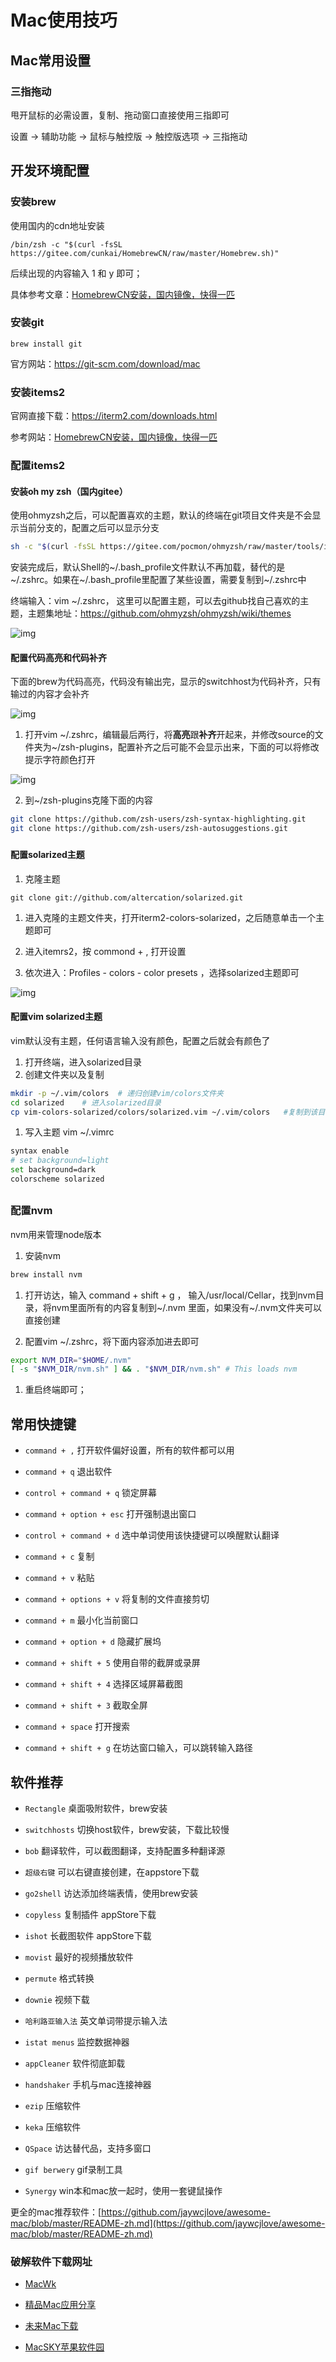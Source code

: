 # Mac使用技巧

## Mac常用设置

### 三指拖动

甩开鼠标的必需设置，复制、拖动窗口直接使用三指即可

设置  -> 辅助功能 -> 鼠标与触控版 -> 触控版选项 -> 三指拖动



## 开发环境配置

### 安装brew

使用国内的cdn地址安装

```
/bin/zsh -c "$(curl -fsSL https://gitee.com/cunkai/HomebrewCN/raw/master/Homebrew.sh)"
```

后续出现的内容输入 1 和 y 即可；

具体参考文章：[HomebrewCN安装，国内镜像，快得一匹](https://www.jianshu.com/p/1265310832e6)



### 安装git

```
brew install git
```

官方网站：https://git-scm.com/download/mac



### 安装items2

官网直接下载：https://iterm2.com/downloads.html

参考网站：[HomebrewCN安装，国内镜像，快得一匹](https://www.jianshu.com/p/1265310832e6)



### 配置items2

#### 安装oh my zsh（国内gitee）

使用ohmyzsh之后，可以配置喜欢的主题，默认的终端在git项目文件夹是不会显示当前分支的，配置之后可以显示分支

```bash
sh -c "$(curl -fsSL https://gitee.com/pocmon/ohmyzsh/raw/master/tools/install.sh)"
```

安装完成后，默认Shell的~/.bash_profile文件默认不再加载，替代的是~/.zshrc。如果在~/.bash_profile里配置了某些设置，需要复制到~/.zshrc中



终端输入：vim ~/.zshrc， 这里可以配置主题，可以去github找自己喜欢的主题，主题集地址：https://github.com/ohmyzsh/ohmyzsh/wiki/themes

![img](https://cdn.nlark.com/yuque/0/2021/png/494449/1622012111154-29f2e0d2-8d79-4234-9358-b178a2e8c50a.png)





#### 配置代码高亮和代码补齐

下面的brew为代码高亮，代码没有输出完，显示的switchhost为代码补齐，只有输过的内容才会补齐

![img](https://cdn.nlark.com/yuque/0/2021/png/494449/1622010955648-705acef7-137f-4bc6-9a29-c4e6b23ef016.png)

1. 打开vim ~/.zshrc，编辑最后两行，将**高亮**跟**补齐**开起来，并修改source的文件夹为~/zsh-plugins，配置补齐之后可能不会显示出来，下面的可以将修改提示字符颜色打开

![img](https://cdn.nlark.com/yuque/0/2021/png/494449/1622009162658-6a53735a-d3fa-4331-aa0b-eb9433dfa11f.png)



2. 到~/zsh-plugins克隆下面的内容

```bash
git clone https://github.com/zsh-users/zsh-syntax-highlighting.git
git clone https://github.com/zsh-users/zsh-autosuggestions.git
```



### 

#### 配置solarized主题

1. 克隆主题

```
git clone git://github.com/altercation/solarized.git
```

1. 进入克隆的主题文件夹，打开iterm2-colors-solarized，之后随意单击一个主题即可
2. 进入itemrs2，按 commond + ,  打开设置

1. 依次进入：Profiles - colors - color presets ，选择solarized主题即可

![img](https://cdn.nlark.com/yuque/0/2021/png/494449/1622011342628-c03aa58f-529f-42c1-ba83-6e9b86ea8d90.png)



#### 配置vim solarized主题

vim默认没有主题，任何语言输入没有颜色，配置之后就会有颜色了

1. 打开终端，进入solarized目录
2. 创建文件夹以及复制

```bash
mkdir -p ~/.vim/colors  # 递归创建vim/colors文件夹
cd solarized    # 进入solarized目录
cp vim-colors-solarized/colors/solarized.vim ~/.vim/colors   #复制到该目录
```

1. 写入主题 vim ~/.vimrc

```bash
syntax enable
# set background=light
set background=dark
colorscheme solarized
```

## 

### 配置nvm

nvm用来管理node版本

1. 安装nvm

```bash
brew install nvm
```

1. 打开访达，输入 command + shift + g ， 输入/usr/local/Cellar，找到nvm目录，将nvm里面所有的内容复制到~/.nvm 里面，如果没有~/.nvm文件夹可以直接创建



1. 配置vim ~/.zshrc，将下面内容添加进去即可

```bash
export NVM_DIR="$HOME/.nvm"
[ -s "$NVM_DIR/nvm.sh" ] && . "$NVM_DIR/nvm.sh" # This loads nvm
```

1. 重启终端即可；





## 常用快捷键

- `command + ,`   打开软件偏好设置，所有的软件都可以用
- `command + q`    退出软件

- `control + command + q`  锁定屏幕
- `command + option + esc`   打开强制退出窗口

- `control + command + d`  选中单词使用该快捷键可以唤醒默认翻译
- `command + c` 复制

- `command + v` 粘贴
- `command + options + v`  将复制的文件直接剪切

- `command + m`  最小化当前窗口
- `command + option + d`  隐藏扩展坞

- `command + shift + 5` 使用自带的截屏或录屏
- `command + shift + 4`   选择区域屏幕截图

- `command + shift + 3` 截取全屏
- `command + space` 打开搜索

- `command + shift + g`  在坊达窗口输入，可以跳转输入路径



## 软件推荐

- `Rectangle`  桌面吸附软件，brew安装
- `switchhosts`   切换host软件，brew安装，下载比较慢

- `bob`  翻译软件，可以截图翻译，支持配置多种翻译源
- `超级右键`   可以右键直接创建，在appstore下载

- `go2shell`   访达添加终端表情，使用brew安装
- `copyless`  复制插件   appStore下载

- `ishot`   长截图软件  appStore下载
- `movist`   最好的视频播放软件

- `permute`  格式转换
- `downie` 视频下载

- `哈利路亚输入法`   英文单词带提示输入法
- `istat menus`  监控数据神器

- `appCleaner`  软件彻底卸载
- `handshaker`  手机与mac连接神器

- `ezip`   压缩软件
- `keka`   压缩软件

- `QSpace`   访达替代品，支持多窗口
- `gif berwery`  gif录制工具

- `Synergy`   win本和mac放一起时，使用一套键鼠操作

更全的mac推荐软件：[https://github.com/jaywcjlove/awesome-mac/blob/master/README-zh.md](https://github.com/jaywcjlove/awesome-mac/blob/master/README-zh.md)

### 破解软件下载网址

- [MacWk](https://www.macwk.com/)
- [精品Mac应用分享](https://xclient.info/)

- [未来Mac下载](https://mac.orsoon.com/)
- [MacSKY苹果软件园](https://www.macsky.net/)